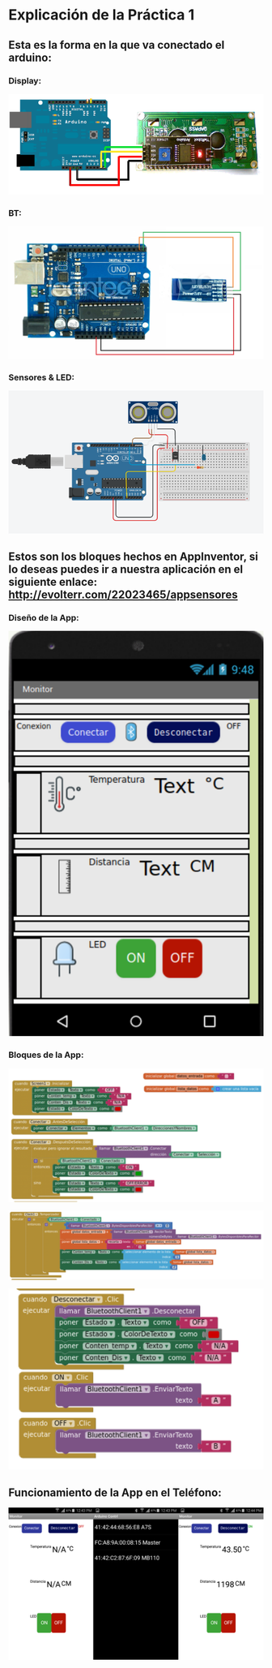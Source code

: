 # Explicación de la Práctica 1

## Esta es la forma en la que va conectado el arduino:

### Display:

![](https://raw.githubusercontent.com/OscarTinajero117/Internet-de-las-cosas_IoT/master/Practica_1-Sensores-con-BT/Imagenes/Picture1.png)

### BT:

![](https://raw.githubusercontent.com/OscarTinajero117/Internet-de-las-cosas_IoT/master/Practica_1-Sensores-con-BT/Imagenes/Picture2.png)

### Sensores & LED:

![](https://raw.githubusercontent.com/OscarTinajero117/Internet-de-las-cosas_IoT/master/Practica_1-Sensores-con-BT/Imagenes/Picture3.png)

## Estos son los bloques hechos en AppInventor, si lo deseas puedes ir a nuestra aplicación en el siguiente enlace: http://evolterr.com/22023465/appsensores

### Diseño de la App:

![](https://raw.githubusercontent.com/OscarTinajero117/Internet-de-las-cosas_IoT/master/Practica_1-Sensores-con-BT/Imagenes/bloque0.png)

### Bloques de la App:

![](https://raw.githubusercontent.com/OscarTinajero117/Internet-de-las-cosas_IoT/master/Practica_1-Sensores-con-BT/Imagenes/bloque1.png)

![](https://raw.githubusercontent.com/OscarTinajero117/Internet-de-las-cosas_IoT/master/Practica_1-Sensores-con-BT/Imagenes/bloque2.png)

![](https://raw.githubusercontent.com/OscarTinajero117/Internet-de-las-cosas_IoT/master/Practica_1-Sensores-con-BT/Imagenes/bloque3.png)

## Funcionamiento de la App en el Teléfono:

![](https://raw.githubusercontent.com/OscarTinajero117/Internet-de-las-cosas_IoT/master/Practica_1-Sensores-con-BT/Imagenes/Resultado.png)


